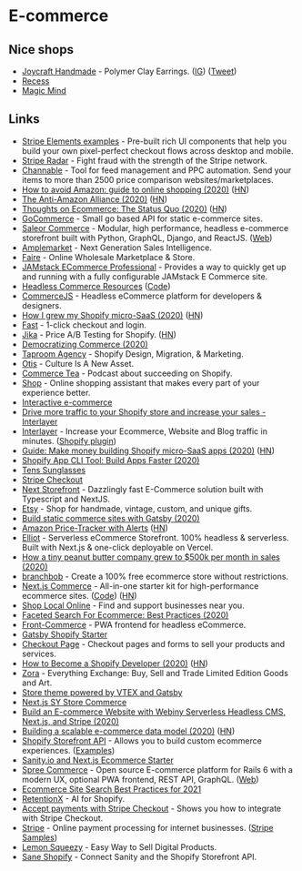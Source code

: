 # E-commerce

## Nice shops

- [Joycraft Handmade](https://joycrafthandmade.com/) - Polymer Clay Earrings. ([IG](https://www.instagram.com/joycrafthandmade/?igshid=ohv58u0xnoxk)) ([Tweet](https://twitter.com/coreyhainesco/status/1294721370589245440))
- [Recess](https://takearecess.com/)
- [Magic Mind](https://magicmind.co/)

## Links

- [Stripe Elements examples](https://stripe.dev/elements-examples/) - Pre-built rich UI components that help you build your own pixel-perfect checkout flows across desktop and mobile.
- [Stripe Radar](https://stripe.com/en-nl/radar) - Fight fraud with the strength of the Stripe network.
- [Channable](https://www.channable.com/) - Tool for feed management and PPC automation. Send your items to more than 2500 price comparison websites/marketplaces.
- [How to avoid Amazon: guide to online shopping (2020)](https://www.theguardian.com/technology/2020/apr/27/how-to-avoid-amazon-the-definitive-guide-to-online-shopping-without-the-retail-titan) ([HN](https://news.ycombinator.com/item?id=22997193))
- [The Anti-Amazon Alliance (2020)](https://stratechery.com/2020/the-anti-amazon-alliance/) ([HN](https://news.ycombinator.com/item?id=23007365))
- [Thoughts on Ecommerce: The Status Quo (2020)](https://julian.digital/2020/05/17/thoughts-on-ecommerce-the-status-quo-shopify-shop-amazon/) ([HN](https://news.ycombinator.com/item?id=23238347))
- [GoCommerce](https://github.com/netlify/gocommerce) - Small go based API for static e-commerce sites.
- [Saleor Commerce](https://github.com/mirumee/saleor) - Modular, high performance, headless e-commerce storefront built with Python, GraphQL, Django, and ReactJS. ([Web](https://saleor.io/))
- [Amplemarket](https://amplemarket.com/) - Next Generation Sales Intelligence.
- [Faire](https://www.faire.com/) - Online Wholesale Marketplace & Store.
- [JAMstack ECommerce Professional](https://github.com/jamstack-cms/jamstack-ecommerce) - Provides a way to quickly get up and running with a fully configurable JAMstack E Commerce site.
- [Headless Commerce Resources](https://headlesscommerce.org/) ([Code](https://github.com/chec/headlesscommerce.org))
- [CommerceJS](https://commercejs.com/) - Headless eCommerce platform for developers & designers.
- [How I grew my Shopify micro-SaaS (2020)](https://www.preetamnath.com/blog/grow-shopify-micro-saas-to-25k-mrr-in-14-months) ([HN](https://news.ycombinator.com/item?id=23734539))
- [Fast](https://www.fast.co/) - 1-click checkout and login.
- [Jika](https://jika.ai/) - Price A/B Testing for Shopify. ([HN](https://news.ycombinator.com/item?id=23861435))
- [Democratizing Commerce (2020)](https://www.bolt.com/blog/democratizing-commerce/)
- [Taproom Agency](https://thetaproom.com/) - Shopify Design, Migration, & Marketing.
- [Otis](https://withotis.com/) - Culture Is A New Asset.
- [Commerce Tea](https://commercetea.com/) - Podcast about succeeding on Shopify.
- [Shop](https://shop.app/) - Online shopping assistant that makes every part of your experience better.
- [Interactive e-commerce](https://www.dropbox.com/s/dkkv5b3ru06ty4v/Interactive%20Ecommerce%20Whitepaper%202020.08.10.pdf)
- [Drive more traffic to your Shopify store and increase your sales - Interlayer](https://interlayer.io/traffic-exchange/shopify/)
- [Interlayer](https://interlayer.io/) - Increase your Ecommerce, Website and Blog traffic in minutes. ([Shopify plugin](https://interlayer.io/traffic-exchange/shopify/))
- [Guide: Make money building Shopify micro-SaaS apps (2020)](https://www.preetamnath.com/blog/building-your-first-micro-saas-app-on-shopify) ([HN](https://news.ycombinator.com/item?id=24261192))
- [Shopify App CLI Tool: Build Apps Faster (2020)](https://www.shopify.com/partners/blog/cli-tool)
- [Tens Sunglasses](https://tens.co/)
- [Stripe Checkout](https://stripe.com/en-nl/payments/checkout)
- [Next Storefront](https://github.com/RobertBroersma/next-storefront) - Dazzlingly fast E-Commerce solution built with Typescript and NextJS.
- [Etsy](https://www.etsy.com/) - Shop for handmade, vintage, custom, and unique gifts.
- [Build static commerce sites with Gatsby (2020)](https://commercejs.com/blog/build-static-commerce-sites-with-gatsby/)
- [Amazon Price-Tracker with Alerts](https://camelcamelcamel.com/) ([HN](https://news.ycombinator.com/item?id=24783727))
- [Elliot](https://github.com/helloiamelliot/elliot-serverless-ecommerce) - Serverless eCommerce Storefront. 100% headless & serverless. Built with Next.js & one-click deployable on Vercel.
- [How a tiny peanut butter company grew to \$500k per month in sales (2020)](https://thehustle.co/how-a-tiny-peanut-butter-company-grew-to-500k-per-month-in-sales/)
- [branchbob](https://www.branchbob.com/en) - Create a 100% free ecommerce store without restrictions.
- [Next.js Commerce](https://nextjs.org/commerce) - All-in-one starter kit for high-performance ecommerce sites. ([Code](https://github.com/vercel/commerce)) ([HN](https://news.ycombinator.com/item?id=24908788))
- [Shop Local Online](https://shoplocalonline.ie/) - Find and support businesses near you.
- [Faceted Search For Ecommerce: Best Practices (2020)](https://searchnode.com/blog/faceted-search-for-ecommerce-best-practices/)
- [Front-Commerce](https://www.front-commerce.com/en/) - PWA frontend for headless eCommerce.
- [Gatsby Shopify Starter](https://github.com/AlexanderProd/gatsby-shopify-starter)
- [Checkout Page](https://checkoutpage.co/) - Checkout pages and forms to sell your products and services.
- [How to Become a Shopify Developer (2020)](https://iliashaddad.com/blog/how-to-become-shopify-developer) ([HN](https://news.ycombinator.com/item?id=25067407))
- [Zora](https://ourzora.com/) - Everything Exchange: Buy, Sell and Trade Limited Edition Goods and Art.
- [Store theme powered by VTEX and Gatsby](https://github.com/vtex-sites/storecomponents.store)
- [Next.js SY Store Commerce](https://github.com/rangigo/systore-commerce)
- [Build an E-commerce Website with Webiny Serverless Headless CMS, Next.js, and Stripe (2020)](https://www.webiny.com/blog/tutorial-e-commerce-nextjs-stripe)
- [Building a scalable e-commerce data model (2020)](https://resources.fabric.inc/blog/ecommerce-data-model) ([HN](https://news.ycombinator.com/item?id=25353148))
- [Shopify Storefront API](https://shopify.dev/docs/storefront-api) - Allows you to build custom ecommerce experiences. ([Examples](https://github.com/Shopify/storefront-api-examples))
- [Sanity.io and Next.js Ecommerce Starter](https://github.com/kmelve/next-js-e-commerce)
- [Spree Commerce](https://github.com/spree/spree) - Open source E-commerce platform for Rails 6 with a modern UX, optional PWA frontend, REST API, GraphQL. ([Web](https://spreecommerce.org/))
- [Ecommerce Site Search Best Practices for 2021](https://searchnode.com/blog/ecommerce-site-search-best-practices/)
- [RetentionX](https://www.retentionx.com/) - AI for Shopify.
- [Accept payments with Stripe Checkout](https://github.com/stripe-samples/checkout-one-time-payments) - Shows you how to integrate with Stripe Checkout.
- [Stripe](https://stripe.com/) - Online payment processing for internet businesses. ([Stripe Samples](https://github.com/stripe-samples))
- [Lemon Squeezy](https://www.lemonsqueezy.com/) - Easy Way to Sell Digital Products.
- [Sane Shopify](https://github.com/good-idea/sane-shopify) - Connect Sanity and the Shopify Storefront API.
